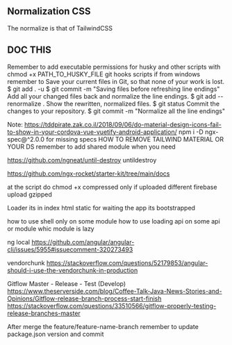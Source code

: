 
## Normalization CSS
The normalize is that of TailwindCSS

## DOC THIS
Remember to add executable permissions for husky and other scripts with chmod +x PATH_TO_HUSKY_FILE
git hooks scripts
if from windows remember to
Save your current files in Git, so that none of your work is lost.
$ git add . -u
$ git commit -m "Saving files before refreshing line endings"
Add all your changed files back and normalize the line endings.
$ git add --renormalize .
Show the rewritten, normalized files.
$ git status
Commit the changes to your repository.
$ git commit -m "Normalize all the line endings"

Note: https://tddpirate.zak.co.il/2018/09/06/do-material-design-icons-fail-to-show-in-your-cordova-vue-vuetify-android-application/
npm i -D ngx-spec@^2.0.0 for missing specs
HOW TO REMOVE
TAILWIND
MATERIAL
OR YOUR DS
remember to add shared module when you need

https://github.com/ngneat/until-destroy
untildestroy

https://github.com/ngx-rocket/starter-kit/tree/main/docs

at the script do chmod +x
compressed only if uploaded different firebase upload gzipped

Loader its in index html static for waiting the app its bootstrapped

how to use shell only on some module
how to use loading api on some api or module
whic module is lazy

ng local
https://github.com/angular/angular-cli/issues/5955#issuecomment-320273493


vendorchunk
https://stackoverflow.com/questions/52179853/angular-should-i-use-the-vendorchunk-in-production


Gitflow
Master - Release - Test (Develop)
https://www.theserverside.com/blog/Coffee-Talk-Java-News-Stories-and-Opinions/Gitflow-release-branch-process-start-finish
https://stackoverflow.com/questions/33510566/gitflow-properly-testing-release-branches-master

After merge the feature/feature-name-branch remember to update package.json version and commit
